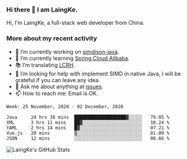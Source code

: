 ### Hi there 👋 I am LaingKe.

Hi, I'm LaingKe, a full-stack web developer from China.

### More about my recent activity

- 🔭 I’m currently working on [simdjson-java](https://github.com/laingke/simdjson-java).
- 🌱 I’m currently learning [Spring Cloud Alibaba](https://github.com/alibaba/spring-cloud-alibaba).
- :books: I’m translating [LCRH](https://github.com/LCTT/LCRH).
- 🤔 I’m looking for help with implement SIMD in native Java, I will be grateful if you can leave any idea.
- 💬 Ask me about anything at [issues](https://github.com/laingke/laingke/issues).
- 📫 How to reach me: Email is OK.

<!--START_SECTION:waka-->
```text
Week: 25 November, 2020 - 02 December, 2020

Java     24 hrs 36 mins  ███████████████████▓░░░░░   79.05 % 
XML      3 hrs 11 mins   ██▓░░░░░░░░░░░░░░░░░░░░░░   10.24 % 
YAML     2 hrs 14 mins   █▓░░░░░░░░░░░░░░░░░░░░░░░   07.21 % 
Vue.js   20 mins         ▒░░░░░░░░░░░░░░░░░░░░░░░░   01.09 % 
JSON     12 mins         ░░░░░░░░░░░░░░░░░░░░░░░░░   00.66 % 
```
<!--END_SECTION:waka-->

![LaingKe's GitHub Stats](https://github-readme-stats.vercel.app/api?username=laingke&show_icons=true&theme=nightowl&count_private=true)
